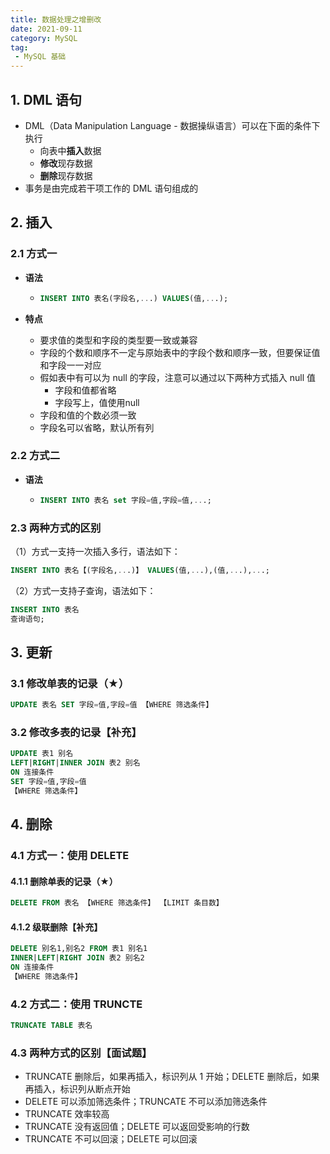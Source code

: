 ```yaml
---
title: 数据处理之增删改
date: 2021-09-11
category: MySQL
tag:
 - MySQL 基础
---
```


## 1. DML 语句

- DML（Data Manipulation Language - 数据操纵语言）可以在下面的条件下执行
  - 向表中**插入**数据
  - **修改**现存数据
  - **删除**现存数据
- 事务是由完成若干项工作的 DML 语句组成的

## 2. 插入

### 2.1 方式一

- **语法**

  - ```sql
    INSERT INTO 表名(字段名,...) VALUES(值,...);
    ```

- **特点**

  - 要求值的类型和字段的类型要一致或兼容
  - 字段的个数和顺序不一定与原始表中的字段个数和顺序一致，但要保证值和字段一一对应
  - 假如表中有可以为 null 的字段，注意可以通过以下两种方式插入 null 值
    - 字段和值都省略
    - 字段写上，值使用null
  - 字段和值的个数必须一致
  - 字段名可以省略，默认所有列

### 2.2 方式二

- **语法**

  - ```sql
    INSERT INTO 表名 set 字段=值,字段=值,...;
    ```

### 2.3 两种方式的区别

（1）方式一支持一次插入多行，语法如下：

```sql
INSERT INTO 表名【(字段名,...)】 VALUES(值,...),(值,...),...;
```

（2）方式一支持子查询，语法如下：

```sql
INSERT INTO 表名
查询语句;
```

## 3. 更新

### 3.1 修改单表的记录（★）

```sql
UPDATE 表名 SET 字段=值,字段=值 【WHERE 筛选条件】
```

### 3.2 修改多表的记录【补充】

```sql
UPDATE 表1 别名
LEFT|RIGHT|INNER JOIN 表2 别名
ON 连接条件
SET 字段=值,字段=值
【WHERE 筛选条件】
```

## 4. 删除

### 4.1 方式一：使用 DELETE

#### 4.1.1 删除单表的记录（★）

```sql
DELETE FROM 表名 【WHERE 筛选条件】 【LIMIT 条目数】
```

#### 4.1.2 级联删除【补充】

```sql
DELETE 别名1,别名2 FROM 表1 别名1
INNER|LEFT|RIGHT JOIN 表2 别名2
ON 连接条件
【WHERE 筛选条件】
```

### 4.2 方式二：使用 TRUNCTE

```sql
TRUNCATE TABLE 表名
```

### 4.3 两种方式的区别【面试题】

- TRUNCATE 删除后，如果再插入，标识列从 1 开始；DELETE 删除后，如果再插入，标识列从断点开始
- DELETE 可以添加筛选条件；TRUNCATE 不可以添加筛选条件
- TRUNCATE 效率较高
- TRUNCATE 没有返回值；DELETE 可以返回受影响的行数
- TRUNCATE 不可以回滚；DELETE 可以回滚